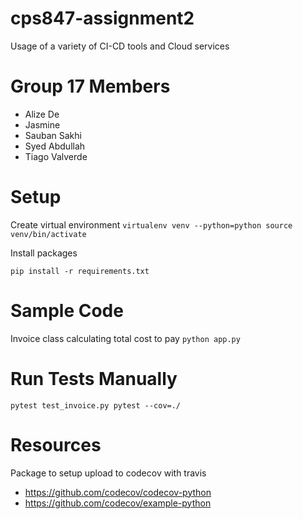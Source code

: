 # cps847-assignment2
Usage of a variety of CI-CD tools and Cloud services

# Group 17 Members

- Alize De 
- Jasmine
- Sauban Sakhi
- Syed Abdullah
- Tiago Valverde


# Setup

Create virtual environment
``
virtualenv venv --python=python
source venv/bin/activate
``

Install packages

```
pip install -r requirements.txt
```

# Sample Code

Invoice class calculating total cost to pay
``
python app.py
``

# Run Tests Manually
``
pytest test_invoice.py
pytest --cov=./
``


# Resources

Package to setup upload to codecov with travis
- https://github.com/codecov/codecov-python
- https://github.com/codecov/example-python
